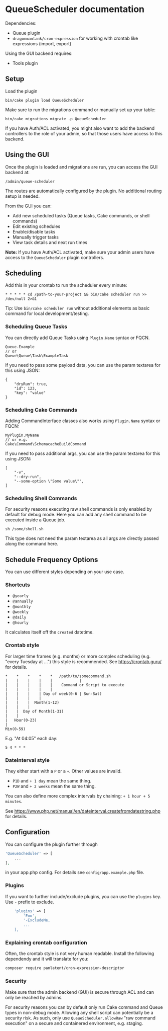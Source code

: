 # QueueScheduler documentation

Dependencies:
- Queue plugin
- `dragonmantank/cron-expression` for working with crontab like expressions (import, export)

Using the GUI backend requires:
- Tools plugin

## Setup

Load the plugin
```
bin/cake plugin load QueueScheduler
```

Make sure to run the migrations command or manually set up your table:

    bin/cake migrations migrate -p QueueScheduler

If you have Auth/ACL activated, you might also want to add the backend controllers to
the role of your admin, so that those users have access to this backend.

## Using the GUI

Once the plugin is loaded and migrations are run, you can access the GUI backend at:

```
/admin/queue-scheduler
```

The routes are automatically configured by the plugin. No additional routing setup is needed.

From the GUI you can:
- Add new scheduled tasks (Queue tasks, Cake commands, or shell commands)
- Edit existing schedules
- Enable/disable tasks
- Manually trigger tasks
- View task details and next run times

**Note:** If you have Auth/ACL activated, make sure your admin users have access to the `QueueScheduler` plugin controllers.

## Scheduling

Add this in your crontab to run the scheduler every minute:
```cronexp
* * * * * cd /path-to-your-project && bin/cake scheduler run >> /dev/null 2>&1
```
Tip: Use `bin/cake scheduler run` without additional elements as basic command for local development/testing.

### Scheduling Queue Tasks

You can directly add Queue Tasks using `Plugin.Name` syntax or FQCN.
```
Queue.Example
// or
Queue\Queue\Task\ExampleTask
```

If you need to pass some payload data, you can use the param textarea for this using JSON:
```
{
    "dryRun": true,
    "id": 123,
    "key": "value"
}
```

### Scheduling Cake Commands

Adding CommandInterface classes also works using `Plugin.Name` syntax or FQCN:
```
MyPlugin.MyName
// or e.g.
Cake\Command\SchemacacheBuildCommand
```

If you need to pass additional args, you can use the param textarea for this using JSON:
```
[
    "-v",
    "--dry-run",
    "--some-option \"Some value\"",
]
```

### Scheduling Shell Commands
For security reasons executing raw shell commands is only enabled by default for debug mode.
Here you can add any shell command to be executed inside a Queue job.
```
sh /some/shell.sh
```

This type does not need the param textarea as all args are directly passed along the command here.

## Schedule Frequency Options

You can use different styles depending on your use case.

### Shortcuts
- `@yearly`
- `@annually`
- `@monthly`
- `@weekly`
- `@daily`
- `@hourly`

It calculates itself off the `created` datetime.

### Crontab style
For larger time frames (e.g. months) or more complex scheduling (e.g. "every Tuesday at ...") this style is recommended.
See https://crontab.guru/ for details.

```cronexp
*    *    *    *    *   /path/to/somecommand.sh
|    |    |    |    |            |
|    |    |    |    |    Command or Script to execute
|    |    |    |    |
|    |    |    | Day of week(0-6 | Sun-Sat)
|    |    |    |
|    |    |  Month(1-12)
|    |    |
|    |  Day of Month(1-31)
|    |
|   Hour(0-23)
|
Min(0-59)
```

E.g. "At 04:05" each day:
```cronexp
5 4 * * *
```

### DateInterval style

They either start with a `P` or a `+`. Other values are invalid.

- `P1D` and `+ 1 day` mean the same thing.
- `P2W` and `+ 2 weeks` mean the same thing.

You can also define more complex intervals by chaining: `+ 1 hour + 5 minutes`.

See https://www.php.net/manual/en/dateinterval.createfromdatestring.php for details.


## Configuration

You can configure the plugin further through
```php
'QueueScheduler' => [
    ...
],
```

in your app.php config.
For details see `config/app.example.php` file.

### Plugins
If you want to further include/exclude plugins, you can use the `plugins` key. Use `-` prefix to exclude.
```php
    'plugins' => [
        'Foo',
        '-ExcludeMe,
        ...
    ],
```

### Explaining crontab configuration

Often, the crontab style is not very human readable.
Install the following dependendy and it will translate for you:
```bash
composer require panlatent/cron-expression-descriptor
```


### Security
Make sure that the admin backend (GUI) is secure through ACL and can only be reached by admins.

For security reasons you can by default only run Cake command and Queue types in non-debug mode.
Allowing any shell script can potentially be a security risk.
As such, only use `QueueScheduler.allowRaw` "raw command execution" on a secure and containered environment, e.g. staging.

